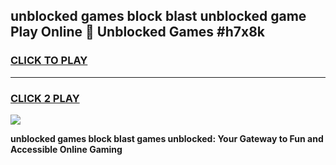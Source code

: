 
## unblocked games block blast unblocked game Play Online 👋 Unblocked Games #h7x8k
<h3>
<a href="https://premium.freeplayer.one?title=unblocked_games_block_blast&ref=21F">CLICK TO PLAY</a></h3>
<hr>

<h3>
<a href="https://premium.freeplayer.one?title=unblocked_games_block_blast&ref=21F">CLICK 2 PLAY</a>
  
</h3>

<a href="https://premium.freeplayer.one?title=unblocked_games_block_blast&ref=21F/"><img src="https://clearcache.store/games.png"></a>


**unblocked games block blast games unblocked: Your Gateway to Fun and Accessible Online Gaming**
